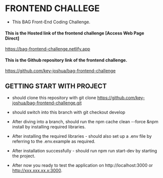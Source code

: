 # FRONTEND CHALLEGE

- This BAG Front-End Coding Challenge.

#### This is the Hosted link of the frontend challenge [Access Web Page Direct]

https://bag-frontend-challenge.netlify.app

#### This is the Github repository link of the frontend challenge.

https://github.com/key-joshua/bag-frontend-challenge


## GETTING START WITH PROJECT

- should clone this repository with git clone https://github.com/key-joshua/bag-frontend-challenge.git
- should switch into this branch with git checkout develop

- After diving into a branch, should run the npm cache clean --force &npm install by installing required libraries.
- After installing the required libraries - should also set up a .env file by referring to the .env.example as required.

- After installation successfully - should run npm run start-dev by starting the project.
- After now you ready to test the application on http://localhost:3000 or http://xxx.xxx.xx.x:3000.